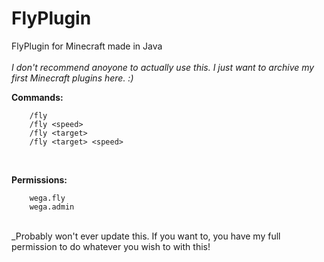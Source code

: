 # FlyPlugin
FlyPlugin for Minecraft made in Java
<br/>
<br/>
_I don't recommend anoyone to actually use this. I just want to archive my first Minecraft plugins here. :)_
<br/>

**Commands:**
```
    /fly
    /fly <speed>
    /fly <target>
    /fly <target> <speed>
```
<br/>

**Permissions:**
```
    wega.fly
    wega.admin
```

<br/>
_Probably won't ever update this. If you want to, you have my full permission to do whatever you wish to with this!

